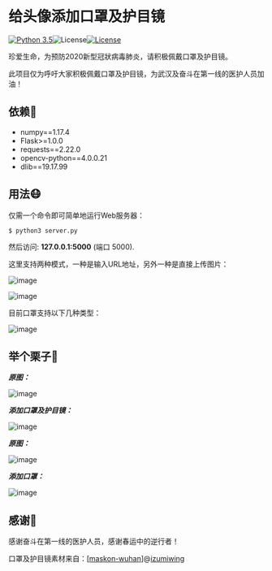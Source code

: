 # 给头像添加口罩及护目镜

[![Python 3.5](https://img.shields.io/badge/python-3.7-blue.svg)](https://www.python.org/)![License](https://img.shields.io/badge/flask-v1.1.1-blue)[![License](https://img.shields.io/github/license/Evilran/add-mask-and-goggle)](https://github.com/Evilran/add-mask-and-goggle/blob/master/LICENSE)

珍爱生命，为预防2020新型冠狀病毒肺炎，请积极佩戴口罩及护目镜。

此项目仅为呼吁大家积极佩戴口罩及护目镜，为武汉及奋斗在第一线的医护人员加油！

依赖🐍
------------------------------------------------------------------

- numpy==1.17.4
- Flask>=1.0.0
- requests==2.22.0
- opencv-python==4.0.0.21
- dlib==19.17.99

用法😷
---

仅需一个命令即可简单地运行Web服务器：

```
$ python3 server.py
```

然后访问: **127.0.0.1:5000** (端口 5000).

这里支持两种模式，一种是输入URL地址，另外一种是直接上传图片：

![image](https://github.com/Evilran/add-mask-and-goggle/blob/master/images/url.png)

![image](https://github.com/Evilran/add-mask-and-goggle/blob/master/images/upload.png)



目前口罩支持以下几种类型：

![image](https://github.com/Evilran/add-mask-and-goggle/blob/master/images/mask.png)

## 举个栗子🌰

***原图：***

![image](https://github.com/Evilran/add-mask-and-goggle/blob/master/test/grace_hopper.bmp)

***添加口罩及护目镜：***

![image](https://github.com/Evilran/add-mask-and-goggle/blob/master/images/grace_hopper.bmp)

***原图：***

![image](https://github.com/Evilran/add-mask-and-goggle/blob/master/test/i064qa-mn.jpg)

***添加口罩：***

![image](https://github.com/Evilran/add-mask-and-goggle/blob/master/images/i064qa-mn.jpg)

## 感谢🙏

感谢奋斗在第一线的医护人员，感谢春运中的逆行者！

口罩及护目镜素材来自：[[maskon-wuhan](https://github.com/izumiwing/maskon-wuhan)]@[izumiwing](https://github.com/izumiwing)